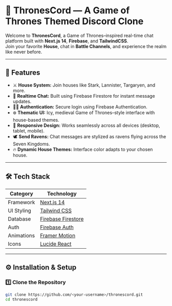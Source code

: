 # 🐉 ThronesCord — A Game of Thrones Themed Discord Clone

Welcome to **ThronesCord**, a Game of Thrones–inspired real-time chat platform built with **Next.js 14**, **Firebase**, and **TailwindCSS**.  
Join your favorite **House**, chat in **Battle Channels**, and experience the realm like never before.

---

## 🌌 Features

- ⚔️ **House System:** Join houses like Stark, Lannister, Targaryen, and more.  
- 💬 **Realtime Chat:** Built using Firebase Firestore for instant message updates.  
- 🧙‍♂️ **Authentication:** Secure login using Firebase Authentication.  
- ❄️ **Thematic UI:** Icy, medieval Game of Thrones–style interface with house-based themes.  
- 📱 **Responsive Design:** Works seamlessly across all devices (desktop, tablet, mobile).  
- 🕊️ **Send Ravens:** Chat messages are stylized as ravens flying across the Seven Kingdoms.  
- 🔥 **Dynamic House Themes:** Interface color adapts to your chosen house.

---

## 🛠️ Tech Stack

| Category | Technology |
|-----------|-------------|
| Framework | [Next.js 14](https://nextjs.org/) |
| UI Styling | [Tailwind CSS](https://tailwindcss.com/) |
| Database | [Firebase Firestore](https://firebase.google.com/docs/firestore) |
| Auth | [Firebase Auth](https://firebase.google.com/docs/auth) |
| Animations | [Framer Motion](https://www.framer.com/motion/) |
| Icons | [Lucide React](https://lucide.dev/) |

---

## ⚙️ Installation & Setup

### 1️⃣ Clone the Repository
```bash
git clone https://github.com/<your-username>/thronescord.git
cd thronescord
